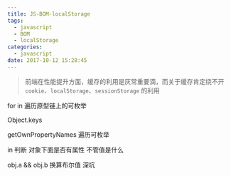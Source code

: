 ```yaml
---
title: JS-BOM-localStorage
tags:
  - javascript
  - BOM
  - localStorage
categories:
  - javascript
date: 2017-10-12 15:28:45
---
```


>前端在性能提升方面，缓存的利用是灰常重要滴，而关于缓存肯定绕不开 `cookie`、`localStorage`、`sessionStorage` 的利用







for in 遍历原型链上的可枚举

Object.keys 

getOwnPropertyNames 遍历可枚举


in 判断 对象下面是否有属性 不管值是什么

obj.a && obj.b 换算布尔值 深坑



